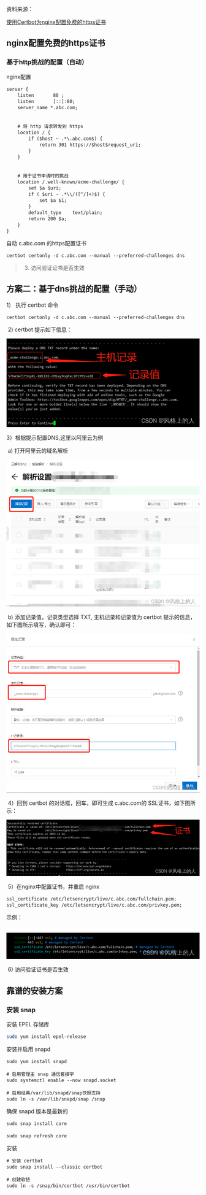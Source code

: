 资料来源：

[使用Certbot为nginx配置免费的https证书](https://blog.csdn.net/u010940941/article/details/126366944)

## nginx配置免费的https证书

### 基于http挑战的配置（自动）

nginx配置

```shell
server {
    listen       80 ;
    listen       [::]:80;
    server_name *.abc.com;
 
 
    # 将 http 请求转发到 https
    location / {
	    if ($host ~ .*\.abc.com$) {
	        return 301 https://$host$request_uri;
	    }
	}
 
 
	# 用于证书申请时的挑战
	location /.well-known/acme-challenge/ {
	    set $a $uri;
	    if ( $uri ~ .*\\/([^/]+)$) {
	        set $a $1;
	    }
	    default_type    text/plain;
	    return 200 $a;
	}
}
```

自动 c.abc.com 的https配置证书

```
certbot certonly -d c.abc.com --manual --preferred-challenges dns
```

> 3) 访问验证证书是否生效

## 方案二：基于dns挑战的配置（手动）

  1） 执行 certbot 命令

```
certbot certonly -d c.abc.com --manual --preferred-challenges dns
```

​    2) certbot 提示如下信息：

![img](img/0d1b46dd870348e98c51de76f56630d5.png)

 3）根据提示配置DNS,这里以阿里云为例

​        a) 打开阿里云的域名解析

![img](img/21dad86f963d469fa97794f3144f8029.png)

​       b) 添加记录值，记录类型选择 TXT, 主机记录和记录值为 certbot 提示的信息， 如下图所示填写，确认即可：

![img](img/39d4b318b05a4a9ab569a6ce0120296c.png)

​      4）回到 certbot 的对话框，回车，即可生成 c.abc.com的 SSL证书，如下图所示：

![img](img/26b2082ced4640d4b6c55763465a467c.png)

​      5）在nginx中配置证书，并重启 nginx

```cobol
ssl_certificate /etc/letsencrypt/live/c.abc.com/fullchain.pem;
ssl_certificate_key /etc/letsencrypt/live/c.abc.com/privkey.pem;
```

 示例：

​        ![img](img/ba50fb571afb4c87816b6387cdf5610b.png)

​     6) 访问验证证书是否生效

## 靠谱的安装方案

### 安装 snap

 安装 EPEL 存储库

```bash
sudo yum install epel-release
```

安装并启用 snapd

```
sudo yum install snapd
 
# 启用管理主 snap 通信套接字
sudo systemctl enable --now snapd.socket
 
# 启用经典/var/lib/snapd/snap快照支持
sudo ln -s /var/lib/snapd/snap /snap
```

确保 snapd 版本是最新的

```
sudo snap install core
 
sudo snap refresh core
```

安装

```
# 安装 certbot
sudo snap install --classic certbot
 
# 创建软链
sudo ln -s /snap/bin/certbot /usr/bin/certbot

```


